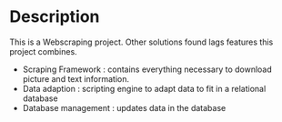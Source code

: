 Description
===========
This is a Webscraping project. Other solutions found lags features this project combines.
-   Scraping Framework  : contains everything necessary to download picture and text information.
-   Data adaption       : scripting engine to adapt data to fit in a relational database
-   Database management : updates data in the database

